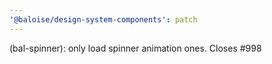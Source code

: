 ```yaml
---
'@baloise/design-system-components': patch
---
```


(bal-spinner): only load spinner animation ones. Closes #998

